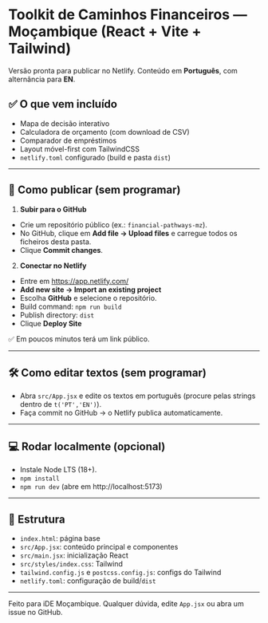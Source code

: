 
# Toolkit de Caminhos Financeiros — Moçambique (React + Vite + Tailwind)

Versão pronta para publicar no Netlify. Conteúdo em **Português**, com alternância para **EN**.

## ✅ O que vem incluído
- Mapa de decisão interativo
- Calculadora de orçamento (com download de CSV)
- Comparador de empréstimos
- Layout móvel-first com TailwindCSS
- `netlify.toml` configurado (build e pasta `dist`)

---

## 🚀 Como publicar (sem programar)
1) **Subir para o GitHub**
- Crie um repositório público (ex.: `financial-pathways-mz`).
- No GitHub, clique em **Add file → Upload files** e carregue todos os ficheiros desta pasta.
- Clique **Commit changes**.

2) **Conectar no Netlify**
- Entre em https://app.netlify.com/
- **Add new site → Import an existing project**
- Escolha **GitHub** e selecione o repositório.
- Build command: `npm run build`
- Publish directory: `dist`
- Clique **Deploy Site**

✅ Em poucos minutos terá um link público.

---

## 🛠️ Como editar textos (sem programar)
- Abra `src/App.jsx` e edite os textos em português (procure pelas strings dentro de `t('PT','EN')`).
- Faça commit no GitHub → o Netlify publica automaticamente.

---

## 💻 Rodar localmente (opcional)
- Instale Node LTS (18+).
- `npm install`
- `npm run dev` (abre em http://localhost:5173)

---

## 📁 Estrutura
- `index.html`: página base
- `src/App.jsx`: conteúdo principal e componentes
- `src/main.jsx`: inicialização React
- `src/styles/index.css`: Tailwind
- `tailwind.config.js` e `postcss.config.js`: configs do Tailwind
- `netlify.toml`: configuração de build/`dist`

---

Feito para iDE Moçambique. Qualquer dúvida, edite `App.jsx` ou abra um issue no GitHub.
